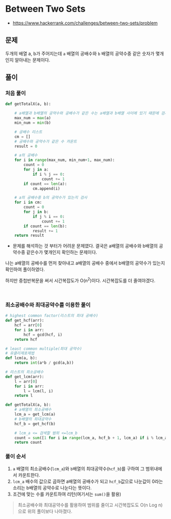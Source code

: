# Between Two Sets

- https://www.hackerrank.com/challenges/between-two-sets/problem

## 문제

두개의 배열 a, b가 주어지는데 `a` 배열의 공배수와 `b` 배열의 공약수중 같은 숫자가 몇개인지 알아내는 문제이다.

## 풀이

### 처음 풀이

```python
def getTotalX(a, b):

    # a배열과 b배열의 공약수와 공배수가 같은 수는 a배열과 b배열 사이에 있기 때문에 검사할 경계값 설정
    max_num = max(a)
    min_num = min(b)

    # 공배수 리스트
    cm = []
    # 공배수와 공약수가 같은 수 카운트
    result = 0

    # a의 공배수
    for i in range(max_num, min_num+1, max_num):
        count = 0
        for j in a:
            if i % j == 0:
                count += 1
        if count == len(a):
            cm.append(i)

    # a의 공배수중 b의 공약수가 있는지 검사
    for i in cm:
        count = 0
        for j in b:
            if j % i == 0:
                count += 1
        if count == len(b):
            result += 1
    return result
```

- 문제를 해석하는 것 부터가 어려운 문제였다. 결국은 a배열의 공배수와 b배열의 공약수중 같은수가 몇개인지 확인하는 문제이다.

나는 a배열의 공배수를 먼저 찾아내고 a배열의 공배수 중에서 b배열의 공약수가 있는지 확인하여 풀이하였다.

하지만 중첩반복문을 써서 시간복잡도가 O(n<sup>2</sup>)이다. 시간복잡도를 더 줄여야겠다.

<br>

### 최소공배수와 최대공약수를 이용한 풀이

```python
# highest common factor(리스트의 최대 공배수)
def get_hcf(arr):
    hcf = arr[0]
    for i in arr:
        hcf = gcd(hcf, i)
    return hcf

# least common multiple(최대 공약수)
# 유클리제호제법
def lcm(a, b):
    return int(a*b / gcd(a,b))

# 리스트의 최소공배수
def get_lcm(arr):
    l = arr[0]
    for i in arr:
        l = lcm(l, i)
    return l

def getTotalX(a, b):
    # a배열의 최소공배수
    lcm_a = get_lcm(a)
    # b배열의 최대공약수
    hcf_b = get_hcf(b)

    # lcm_a <= 검색할 범위 <=lcm_b
    count = sum([1 for i in range(lcm_a, hcf_b + 1, lcm_a) if i % lcm_a == 0 and hcf_b % i == 0])
    return count
```

### 풀이 순서
1. `a` 배열의 최소공배수(`lcm_a`)와 `b`배열의 최대공약수(`hcf_b`)를 구하여 그 범위내에서 카운트한다.
2. `lcm_a` 배수의 값으로 곱하면 a배열의 공배수가 되고 `hcf_b`값으로 나눈값이 0라는 소리는 b배열의 공약수로 나눈다는 뜻이다.
3. 조건에 맞는 수를 카운트하여 리턴(여기서는 `sum()`을 활용)

> 최소공배수와 최대공약수를 활용하여 범위를 줄이고 시간복잡도도 O(n Log n)으로 위의 풀이보다 나아졌다.


